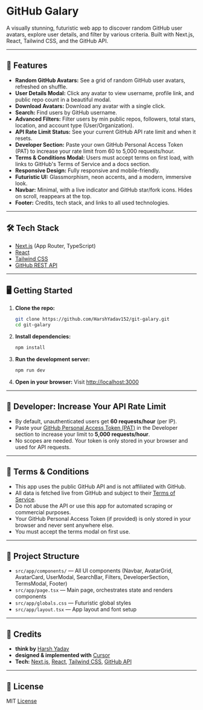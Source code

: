 # GitHub Galary

A visually stunning, futuristic web app to discover random GitHub user avatars, explore user details, and filter by various criteria. Built with Next.js, React, Tailwind CSS, and the GitHub API.

---

## 🚀 Features

- **Random GitHub Avatars:** See a grid of random GitHub user avatars, refreshed on shuffle.
- **User Details Modal:** Click any avatar to view username, profile link, and public repo count in a beautiful modal.
- **Download Avatars:** Download any avatar with a single click.
- **Search:** Find users by GitHub username.
- **Advanced Filters:** Filter users by min public repos, followers, total stars, location, and account type (User/Organization).
- **API Rate Limit Status:** See your current GitHub API rate limit and when it resets.
- **Developer Section:** Paste your own GitHub Personal Access Token (PAT) to increase your rate limit from 60 to 5,000 requests/hour.
- **Terms & Conditions Modal:** Users must accept terms on first load, with links to GitHub's Terms of Service and a docs section.
- **Responsive Design:** Fully responsive and mobile-friendly.
- **Futuristic UI:** Glassmorphism, neon accents, and a modern, immersive look.
- **Navbar:** Minimal, with a live indicator and GitHub star/fork icons. Hides on scroll, reappears at the top.
- **Footer:** Credits, tech stack, and links to all used technologies.

---

## 🛠️ Tech Stack

- [Next.js](https://nextjs.org/) (App Router, TypeScript)
- [React](https://react.dev/)
- [Tailwind CSS](https://tailwindcss.com/)
- [GitHub REST API](https://docs.github.com/en/rest)

---

## 🖥️ Getting Started

1. **Clone the repo:**
   ```bash
   git clone https://github.com/HarshYadav152/git-galary.git
   cd git-galary
   ```
2. **Install dependencies:**
   ```bash
   npm install
   ```
3. **Run the development server:**
   ```bash
   npm run dev
   ```
4. **Open in your browser:**
   Visit [http://localhost:3000](http://localhost:3000)

---

## 🔑 Developer: Increase Your API Rate Limit

- By default, unauthenticated users get **60 requests/hour** (per IP).
- Paste your [GitHub Personal Access Token (PAT)](https://github.com/settings/tokens) in the Developer section to increase your limit to **5,000 requests/hour**.
- No scopes are needed. Your token is only stored in your browser and used for API requests.

---

## 📜 Terms & Conditions

- This app uses the public GitHub API and is not affiliated with GitHub.
- All data is fetched live from GitHub and subject to their [Terms of Service](https://docs.github.com/en/site-policy/github-terms/github-terms-of-service).
- Do not abuse the API or use this app for automated scraping or commercial purposes.
- Your GitHub Personal Access Token (if provided) is only stored in your browser and never sent anywhere else.
- You must accept the terms modal on first use.

---

## 📂 Project Structure

- `src/app/components/` — All UI components (Navbar, AvatarGrid, AvatarCard, UserModal, SearchBar, Filters, DeveloperSection, TermsModal, Footer)
- `src/app/page.tsx` — Main page, orchestrates state and renders components
- `src/app/globals.css` — Futuristic global styles
- `src/app/layout.tsx` — App layout and font setup

---

## 🙏 Credits

- **think by** [Harsh Yadav](https://github.com/HarshYadav152)
- **designed & implemented with** [Cursor](https://cursor.com/)
- **Tech:** [Next.js](https://nextjs.org/), [React](https://react.dev/), [Tailwind CSS](https://tailwindcss.com/), [GitHub API](https://docs.github.com/en/rest)

---

## 📄 License

MIT [License](https://github.com/HarshYadav152/git-galary/blob/main/LICENSE)
